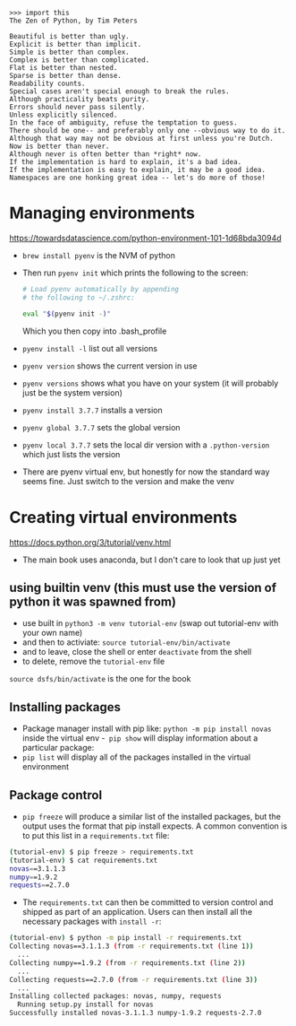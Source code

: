 ```text
>>> import this
The Zen of Python, by Tim Peters

Beautiful is better than ugly.
Explicit is better than implicit.
Simple is better than complex.
Complex is better than complicated.
Flat is better than nested.
Sparse is better than dense.
Readability counts.
Special cases aren't special enough to break the rules.
Although practicality beats purity.
Errors should never pass silently.
Unless explicitly silenced.
In the face of ambiguity, refuse the temptation to guess.
There should be one-- and preferably only one --obvious way to do it.
Although that way may not be obvious at first unless you're Dutch.
Now is better than never.
Although never is often better than *right* now.
If the implementation is hard to explain, it's a bad idea.
If the implementation is easy to explain, it may be a good idea.
Namespaces are one honking great idea -- let's do more of those!
```

# Managing environments
https://towardsdatascience.com/python-environment-101-1d68bda3094d
- `brew install pyenv` is the NVM of python
- Then run `pyenv init` which prints the following to the screen:

    ```bash
    # Load pyenv automatically by appending
    # the following to ~/.zshrc:

    eval "$(pyenv init -)"
    ```

  Which you then copy into .bash_profile

- `pyenv install -l` list out all versions
- `pyenv version` shows the current version in use
- `pyenv versions` shows what you have on your system (it will probably just be the system version)
- `pyenv install 3.7.7` installs a version
- `pyenv global 3.7.7` sets the global version
- `pyenv local 3.7.7` sets the local dir version with a `.python-version` which just lists the version
- There are pyenv virtual env, but honestly for now the standard way seems fine. Just switch to the version and make the venv

# Creating virtual environments
https://docs.python.org/3/tutorial/venv.html
- The main book uses anaconda, but I don't care to look that up just yet

## using builtin venv (this must use the version of python it was spawned from)
- use built in `python3 -m venv tutorial-env` (swap out tutorial-env with your own name)
- and then to activiate: `source tutorial-env/bin/activate`
- and to leave, close the shell or enter `deactivate` from the shell
- to delete, remove the `tutorial-env` file

`source dsfs/bin/activate` is the one for the book


## Installing packages
- Package manager install with pip like: `python -m pip install novas` inside the virtual env
-` pip show` will display information about a particular package:
- `pip list` will display all of the packages installed in the virtual environment

## Package control
- `pip freeze` will produce a similar list of the installed packages, but the output uses the format that pip install expects. A common convention is to put this list in a `requirements.txt` file:

```bash
(tutorial-env) $ pip freeze > requirements.txt
(tutorial-env) $ cat requirements.txt
novas==3.1.1.3
numpy==1.9.2
requests==2.7.0
```
- The `requirements.txt` can then be committed to version control and shipped as part of an application. Users can then install all the necessary packages with `install -r`:

```bash
(tutorial-env) $ python -m pip install -r requirements.txt
Collecting novas==3.1.1.3 (from -r requirements.txt (line 1))
  ...
Collecting numpy==1.9.2 (from -r requirements.txt (line 2))
  ...
Collecting requests==2.7.0 (from -r requirements.txt (line 3))
  ...
Installing collected packages: novas, numpy, requests
  Running setup.py install for novas
Successfully installed novas-3.1.1.3 numpy-1.9.2 requests-2.7.0
```